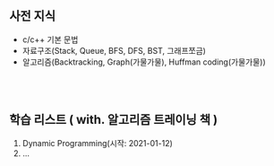 ## 사전 지식  
- c/c++ 기본 문법  
- 자료구조(Stack, Queue, BFS, DFS, BST,  그래프쪼금)  
- 알고리즘(Backtracking, Graph(가물가물), Huffman coding(가물가물))  
<br>
<br>

## 학습 리스트 ( with. 알고리즘 트레이닝 책 )
1. Dynamic Programming(시작: 2021-01-12)  
2. ...   
<br>
